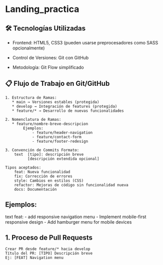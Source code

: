 # Landing_practica

## 🛠️ Tecnologías Utilizadas
 - Frontend: HTML5, CSS3 (pueden usarse preprocesadores como SASS opcionalmente)

 - Control de Versiones: Git con GitHub

 - Metodología: Git Flow simplificado

## 📋 Flujo de Trabajo en Git/GitHub
    1. Estructura de Ramas:
       * main → Versiones estables (protegida)
       * develop → Integración de features (protegida)
       * feature/* → Desarrollo de nuevas funcionalidades

    2. Nomenclatura de Ramas:
       * feature/nombre-breve-descripcion
            Ejemplos:
                - feature/header-navigation
                - feature/contact-form
                - feature/footer-redesign

    3. Convención de Commits Formato:
        text  [tipo]: descripción breve
              [descripción extendida opcional]

    Tipos aceptados:
        feat: Nueva funcionalidad
        fix: Corrección de errores
        style: Cambios en estilos (CSS)
        refactor: Mejoras de código sin funcionalidad nueva
        docs: Documentación

## Ejemplos:

text feat: 
    - add responsive navigation menu
    - Implement mobile-first responsive design
    - Add hamburger menu for mobile devices

## 1. Proceso de Pull Requests
    Crear PR desde feature/* hacia develop
    Título del PR: [TIPO] Descripción breve
    Ej: [FEAT] Navigation menu
